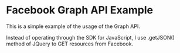 Facebook Graph API Example
==========================

This is a simple example of the usage of the Graph API. 

Instead of operating through the SDK for JavaScript, I use .getJSON() method of JQuery to GET resources from Facebook.
